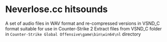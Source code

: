 # Neverlose.cc hitsounds

A set of audio files in WAV format and re-compressed versions in VSND_C format suitable for use in Counter-Strike 2
Extract files from VSND_C folder in `Counter-Strike Global Offensive\game\bin\win64\nl` directory
